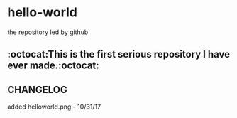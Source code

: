 # hello-world
the repository led by github

:octocat:This is the first serious repository I have ever made.:octocat:
------------------------------------------------------------------------

## CHANGELOG
added helloworld.png - 10/31/17
